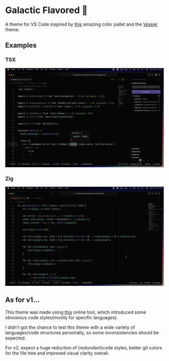 # Galactic Flavored 🍦

A theme for VS Code inspired by [this](https://x.com/Mike_Andreuzza/status/1743749245448925235) amazing color pallet and the [Vesper](https://github.com/raunofreiberg/vesper) theme.

## Examples

### TSX
![Example 1](/examples/1.png)

### Zig
![Example 2](/examples/2.png)

## As for v1...

This theme was made using [this](https://themes.vscode.one/) online tool, which introduced some obnoxious code styles(mostly for specific languages).

I didn't got the chance to test this theme with a wide variety of languages/code structures personally, so some inconsistencies should be expected.

For v2, expect a huge reduction of (redundant)code styles, better git colors for the file tree and improved visual clarity overall.